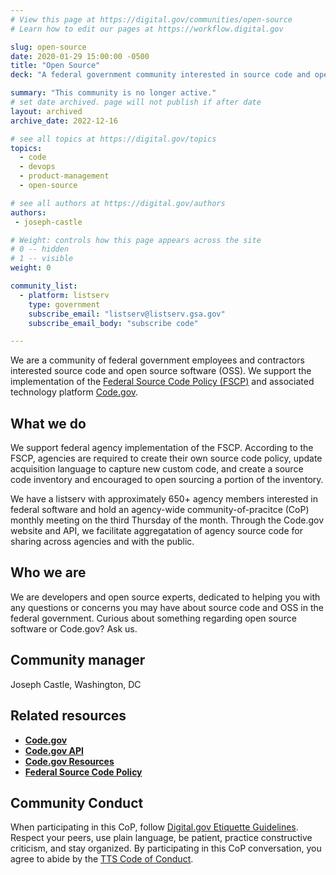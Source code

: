 ```yaml
---
# View this page at https://digital.gov/communities/open-source
# Learn how to edit our pages at https://workflow.digital.gov

slug: open-source
date: 2020-01-29 15:00:00 -0500
title: "Open Source"
deck: "A federal government community interested in source code and open source software (OSS)."

summary: "This community is no longer active."
# set date archived. page will not publish if after date
layout: archived
archive_date: 2022-12-16

# see all topics at https://digital.gov/topics
topics:
  - code
  - devops
  - product-management
  - open-source

# see all authors at https://digital.gov/authors
authors:
 - joseph-castle

# Weight: controls how this page appears across the site
# 0 -- hidden
# 1 -- visible
weight: 0

community_list:
  - platform: listserv
    type: government
    subscribe_email: "listserv@listserv.gsa.gov"
    subscribe_email_body: "subscribe code"

---
```


We are a community of federal government employees and contractors interested source code and open source software (OSS). We support the implementation of the [Federal Source Code Policy (FSCP)](https://sourcecode.cio.gov/) and associated technology platform [Code.gov](https://code.gov/).

## What we do

We support federal agency implementation of the FSCP. According to the FSCP, agencies are required to create their own source code policy, update acquisition language to capture new custom code, and create a source code inventory and encouraged to open sourcing a portion of the inventory.

We have a listserv with approximately 650+ agency members interested in federal software and hold an agency-wide community-of-pracitce (CoP) monthly meeting on the third Thursday of the month. Through the Code.gov website and API, we facilitate aggregatation of agency source code for sharing across agencies and with the public.

## Who we are

We are developers and open source experts, dedicated to helping you with any questions or concerns you may have about source code and OSS in the federal government. Curious about something regarding open source software or Code.gov? Ask us.

## Community manager

Joseph Castle, Washington, DC

## Related resources

- [**Code.gov**](http://code.gov)
- [**Code.gov API**](https://open.gsa.gov/api/codedotgov/)
- [**Code.gov Resources**](https://github.com/GSA/code-gov)
- [**Federal Source Code Policy**](https://sourcecode.cio.gov/)

## Community Conduct
When participating in this CoP, follow [Digital.gov Etiquette Guidelines](https://digital.gov/communities/manage-your-subscription/). Respect your peers, use plain language, be patient, practice constructive criticism, and stay organized. By participating in this CoP conversation, you agree to abide by the [TTS Code of Conduct](https://handbook.tts.gsa.gov/code-of-conduct/).

